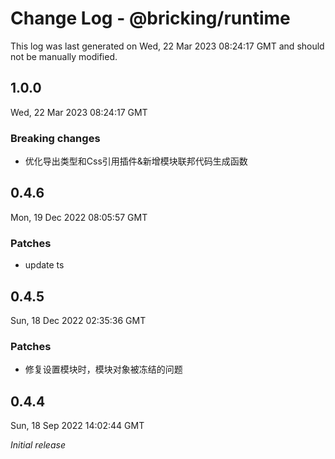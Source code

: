 # Change Log - @bricking/runtime

This log was last generated on Wed, 22 Mar 2023 08:24:17 GMT and should not be manually modified.

## 1.0.0
Wed, 22 Mar 2023 08:24:17 GMT

### Breaking changes

- 优化导出类型和Css引用插件&新增模块联邦代码生成函数

## 0.4.6
Mon, 19 Dec 2022 08:05:57 GMT

### Patches

- update ts

## 0.4.5
Sun, 18 Dec 2022 02:35:36 GMT

### Patches

- 修复设置模块时，模块对象被冻结的问题

## 0.4.4
Sun, 18 Sep 2022 14:02:44 GMT

_Initial release_

